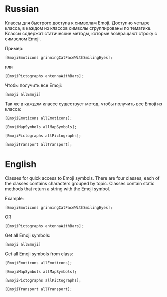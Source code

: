 Russian
=====

Классы для быстрого доступа к символам Emoji. Доступно четыре класса, в каждом из классов символы сгруппированы по тематике. Классы содержат статические методы, которые возвращают строку с символом Emoji.

Пример:

`[EmojiEmoticons grinningCatFaceWithSmilingEyes];`

или

`[EmojiPictographs antennaWithBars];`

Чтобы получить все Emoji:

`[Emoji allEmoji]`

Так же в каждом классе существует метод, чтобы получить все Emoji из класса:

`[EmojiEmoticons allEmoticons];`

`[EmojiMapSymbols allMapSymbols];`

`[EmojiPictographs allPictographs];`

`[EmojiTransport allTransport];`

English
=====

Classes for quick access to Emoji symbols. There are four classes, each of the classes contains characters grouped by topic. Classes contain static methods that return a string with the Emoji symbol.

Example:

`[EmojiEmoticons grinningCatFaceWithSmilingEyes];`

OR

`[EmojiPictographs antennaWithBars];`

Get all Emoji symbols:

`[Emoji allEmoji]`

Get all Emoji symbols from class:

`[EmojiEmoticons allEmoticons];`

`[EmojiMapSymbols allMapSymbols];`

`[EmojiPictographs allPictographs];`

`[EmojiTransport allTransport];`
